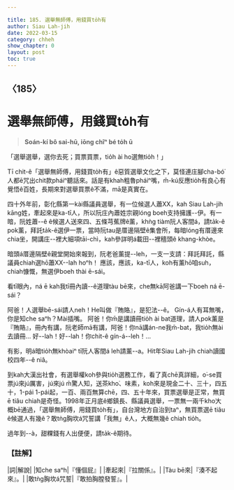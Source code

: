 ```yaml
---

title: 185. 選舉無師傅，用錢買to̍h有
author: Siau Lah-jih
date: 2022-03-15
category: chheh
show_chapter: 0
layout: post
toc: true
---
```

  
## 〈185〉
# 選舉無師傅，用錢買to̍h有
>**Soán-kí bô sai-hū, iōng chîⁿ bé to̍h ū**

「選舉選舉，選你去死；買票買票，tio̍h ài ho͘選無tio̍h！」

Tī chit-ê「選舉無師傅，用錢買to̍h有」ê惡質選舉文化之下，莫怪連庄腳cha-bó͘人都ē咒出chit款pháiⁿ聽話來。話是有khah粗魯pháiⁿ嘴，m̄-kú反應tio̍h有良心有覺悟ê百姓，長期來對選舉買票ê不滿，mā是真實在。

四十外年前，彰化縣第一kài縣議員選舉，有一位候選人蕭XX，kah Siau Lah-jih kāng姓，牽起來是ka-tī人，所以阮庄內蕭姓宗親lóng boeh支持擁護--伊。有一暗，阮姓蕭--ê ê候選人送來四、五條芎蕉牌ê薰，khǹg tiàm阮人客間á，請ta̍k-ê pok薰，拜託ta̍k-ê選伊一票，當時阮tau是厝邊隔壁ê集會所，每暗lóng有厝邊來chia坐，開講庄--裡大細項tāi-chì，kah參詳明á載田--裡穡頭ê khang-khòe。

暗頭á厝邊隔壁ê親堂開始來報到，阮老爸薰提--leh，一支一支請：拜託拜託，縣議員chiah選hō͘蕭XX--lah hoⁿh！
應該，應該，ka-tī人，koh有薰hō͘咱suh，chiah慷慨，無選伊boeh thài ē-sái。

看tī眼內，ná ē kah我tī冊內讀--ê道理tàu bē來，che無kā阿爸講一下boeh ná ē-sái？

阿爸！人選舉bē-sái請人neh！He叫做『賄賂』，是犯法--ê。
Gín-á人有耳無嘴，你是知che saⁿh？Mài插嘴。
阿爸！你m̄是講讀冊tio̍h ài bat道理，請人pok薰是『賄賂』，冊內有講，阮老師mā有講，阿爸！你nā講án-ne我m̄-bat，我tio̍h無ài去讀冊…
好--lah！好--lah！你chit-ê gín-á--leh！…

有影，明á暗tio̍h無khòaiⁿ tī阮人客間á leh請薰--a。Hit年Siau Lah-jih chiah讀國校四年--ê niâ。

到kah大漢出社會，有選舉權koh參與tio̍h選務工作，看了真chē真詳細，o͘-se買票jú來jú厲害，jú來jú m̄驚人知，送茶kho͘、味素，koh來是現金二十、三十，四五十，1-pái 1-pái起，一百、兩百無算chē，四、五十年來，買票選舉是正常，無買ē tiâu chiah是奇怪。1998年正月底ê鄉鎮長、縣議員選舉，一票無一兩千kho͘大概bē通過，「選舉無師傅，用錢買to̍h有」，自台灣地方自治到taⁿ，無買票選ē tiâu ê候選人有幾ê？敢tǹg胸坎á咒誓講「我無」ê人，大概無幾ê chiah tio̍h。

過年到--à，甜粿錢有人出便便，請ta̍k-ê期待。


### 【註解】

|詞|解說|
|知che saⁿh|『懂個屁』|
|牽起來|『拉關係』。|
|Tàu bē來|『湊不起來』。|
|敢tǹg胸坎á咒誓|『敢拍胸膛發誓』。|

